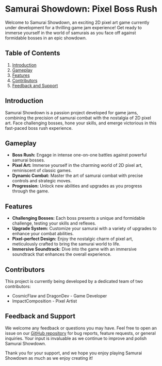 # Samurai Showdown: Pixel Boss Rush

Welcome to Samurai Showdown, an exciting 2D pixel art game currently under development for a thrilling game jam experience! Get ready to immerse yourself in the world of samurais as you face off against formidable bosses in an epic showdown.

## Table of Contents
1. [Introduction](#introduction)
2. [Gameplay](#gameplay)
3. [Features](#features)
4. [Contributors](#contributors)
5. [Feedback and Support](#feedback-and-support)

## Introduction

Samurai Showdown is a passion project developed for game jams, combining the precision of samurai combat with the nostalgia of 2D pixel art. Face challenging bosses, hone your skills, and emerge victorious in this fast-paced boss rush experience.

## Gameplay

- **Boss Rush:** Engage in intense one-on-one battles against powerful samurai bosses.
- **Pixel Art:** Immerse yourself in the charming world of 2D pixel art, reminiscent of classic games.
- **Dynamic Combat:** Master the art of samurai combat with precise controls and strategic moves.
- **Progression:** Unlock new abilities and upgrades as you progress through the game.

## Features

- **Challenging Bosses:** Each boss presents a unique and formidable challenge, testing your skills and reflexes.
- **Upgrade System:** Customize your samurai with a variety of upgrades to enhance your combat abilities.
- **Pixel-perfect Design:** Enjoy the nostalgic charm of pixel art, meticulously crafted to bring the samurai world to life.
- **Immersive Soundtrack:** Dive into the game with an immersive soundtrack that enhances the overall experience.

## Contributors

This project is currently being developed by a dedicated team of two contributors:
- CosmicFlaw and DragonDev - Game Developer
- ImpactComposition - Pixel Artist

## Feedback and Support

We welcome any feedback or questions you may have. Feel free to open an issue on our [GitHub repository](#) for bug reports, feature requests, or general inquiries. Your input is invaluable as we continue to improve and polish Samurai Showdown. 

Thank you for your support, and we hope you enjoy playing Samurai Showdown as much as we enjoy creating it!

